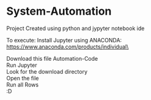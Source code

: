 # System-Automation
Project Created using python and jypyter notebook ide

To execute: 
Install Jupyter using ANACONDA:\
https://www.anaconda.com/products/individual\

Download this file Automation-Code\
Run Jupyter\
Look for the download directory\
Open the file\
Run all Rows\
:D
